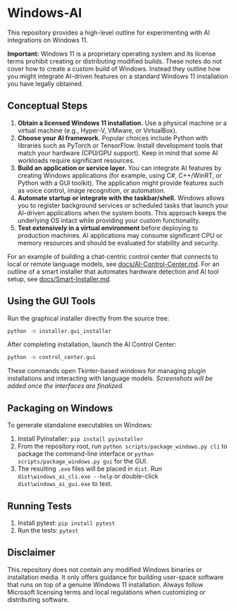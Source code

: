 # Windows-AI

This repository provides a high-level outline for experimenting with AI integrations on Windows 11.

**Important:** Windows 11 is a proprietary operating system and its license terms prohibit creating or distributing modified builds. These notes do not cover how to create a custom build of Windows. Instead they outline how you might integrate AI-driven features on a standard Windows 11 installation you have legally obtained.

## Conceptual Steps

1. **Obtain a licensed Windows 11 installation.** Use a physical machine or a virtual machine (e.g., Hyper-V, VMware, or VirtualBox).
2. **Choose your AI framework.** Popular choices include Python with libraries such as PyTorch or TensorFlow. Install development tools that match your hardware (CPU/GPU support). Keep in mind that some AI workloads require significant resources.
3. **Build an application or service layer.** You can integrate AI features by creating Windows applications (for example, using C#, C++/WinRT, or Python with a GUI toolkit). The application might provide features such as voice control, image recognition, or automation.
4. **Automate startup or integrate with the taskbar/shell.** Windows allows you to register background services or scheduled tasks that launch your AI-driven applications when the system boots. This approach keeps the underlying OS intact while providing your custom functionality.
5. **Test extensively in a virtual environment** before deploying to production machines. AI applications may consume significant CPU or memory resources and should be evaluated for stability and security.

For an example of building a chat-centric control center that connects to local or remote language models, see [docs/AI-Control-Center.md](docs/AI-Control-Center.md).
For an outline of a smart installer that automates hardware detection and AI tool setup, see [docs/Smart-Installer.md](docs/Smart-Installer.md).

## Using the GUI Tools

Run the graphical installer directly from the source tree:

```bash
python -m installer.gui_installer
```

After completing installation, launch the AI Control Center:

```bash
python -m control_center.gui
```

These commands open Tkinter-based windows for managing plugin installations and interacting with language models. *Screenshots will be added once the interfaces are finalized.*

## Packaging on Windows

To generate standalone executables on Windows:

1. Install PyInstaller: `pip install pyinstaller`
2. From the repository root, run `python scripts/package_windows.py cli` to package the command-line interface or `python scripts/package_windows.py gui` for the GUI.
3. The resulting `.exe` files will be placed in `dist`. Run `dist\windows_ai_cli.exe --help` or double-click `dist\windows_ai_gui.exe` to test.

## Running Tests

1. Install pytest: `pip install pytest`
2. Run the tests: `pytest`

## Disclaimer

This repository does not contain any modified Windows binaries or installation media. It only offers guidance for building user-space software that runs on top of a genuine Windows 11 installation. Always follow Microsoft licensing terms and local regulations when customizing or distributing software.

